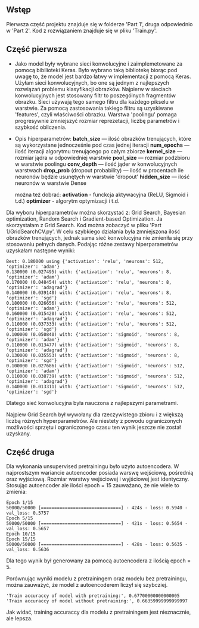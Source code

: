 ## Wstęp

Pierwsza część projektu znajduje się w folderze 'Part 1', druga odpowiednio w 'Part 2'. Kod z rozwiązaniem znajduje się w pliku 'Train.py'.

## Część pierwsza

- Jako model były wybrane sieci konwolucyjne i zaimplemetowane za pomocą bibilioteki Keras.
Było wybrano taką bibliotekę biorąc pod uwagę to, że model jest bardzo łatwy w implementacji z pomocą Keras.
Użyłam sieci konwolucyjnych, bo one są jednym z najlepszych rozwiązań problemu klasyfikacji obrazków.
Najpierw w sieciach konwolucyjnych jest stosowany filtr to poszególnych fragmentów obrazku. Sieci używają tego samego filtru dla każdego pikselu w warstwie. Za pomocą zastosowania takiego filtru są uzyskiwane 'features', czyli wlaściwości obrazku. Warstwa 'poolingu' pomaga progresywnie zmniejszyć rozmiar reprezetacji, liczbę parametrów i szybkość obliczenia. 

- Opis hiperparametrów:
	**batch_size** — ilość obrazków trenujących, które są wykorzystane jednocześnie pod czas jednej iteracji
	**num_epochs** — ilość iteracji algorytmu trenującego po całym zbiorze
	**kernel_size** — rozmiar jądra w odpowiedniej warstwie
	**pool_size** — rozmiar podzbioru w warstwie poolingu
	**сonv_depth** — ilość jąder w konwolucyjnych warstwach 
	**drop_prob** (dropout probability) — ilość w procentach ile neuronów będzie usunętych w warstwie 'dropout' 
	**hidden_size** — ilość neuronów w warstwie Dense

	można też dobrać:
	**activation** - funckcja aktywacyjna (ReLU, Sigmoid i t.d.)
	**optimizer** - algorytm optymizacji 
	i t.d.

Dla wyboru hiperparametrów można skorzystać z: Grid Search, Bayesian optimization, Random Search i Gradient-based Optimization.
Ja skorzystałam z Grid Search. Kod można zobaczyć w pliku 'Part 1/GridSearchCV.py'. W celu szybkiego działania była zmniejszona ilość obrazków trenujących, jednak sama sieć konwolucyjna nie zmieniła się przy stosowaniu pełnych danych.
Podając różne zestawy hiperparametrów uzyskałam następne wyniki:
```
Best: 0.180000 using {'activation': 'relu', 'neurons': 512, 'optimizer': 'adam'}
0.130000 (0.027495) with: {'activation': 'relu', 'neurons': 8, 'optimizer': 'adam'}
0.170000 (0.048454) with: {'activation': 'relu', 'neurons': 8, 'optimizer': 'adagrad'}
0.140000 (0.039140) with: {'activation': 'relu', 'neurons': 8, 'optimizer': 'sgd'}
0.180000 (0.026656) with: {'activation': 'relu', 'neurons': 512, 'optimizer': 'adam'}
0.160000 (0.015420) with: {'activation': 'relu', 'neurons': 512, 'optimizer': 'adagrad'}
0.110000 (0.037333) with: {'activation': 'relu', 'neurons': 512, 'optimizer': 'sgd'}
0.100000 (0.050840) with: {'activation': 'sigmoid', 'neurons': 8, 'optimizer': 'adam'}
0.110000 (0.013477) with: {'activation': 'sigmoid', 'neurons': 8, 'optimizer': 'adagrad'}
0.130000 (0.035553) with: {'activation': 'sigmoid', 'neurons': 8, 'optimizer': 'sgd'}
0.100000 (0.027686) with: {'activation': 'sigmoid', 'neurons': 512, 'optimizer': 'adam'}
0.110000 (0.038739) with: {'activation': 'sigmoid', 'neurons': 512, 'optimizer': 'adagrad'}
0.140000 (0.013311) with: {'activation': 'sigmoid', 'neurons': 512, 'optimizer': 'sgd'}
```
Dlatego sieć konwolucyjna była nauczona z najlepszymi parametrami.

Najpiew Grid Search był wywołany dla rzeczywistego zbioru i z większą liczbą różnych hyperparametrów. Ale niestety z powodu ograniczonych możliwości sprzętu i ograniczonego czasu ten wynik jeszcze nie został uzyskany. 

## Część druga

Dla wykonania unsupervised pretrainingu było użyto autoencodera. W najprostszym wariancie autoencoder posiada warswę wejściową, pośrednią oraz wyjściową. Rozmiar warstwy wejściowej i wyjściowej jest identyczny. Stosując autoencoder ale ilości epoch = 15 zauważano, że nie wiele to zmienia:
```
Epoch 1/15
50000/50000 [==============================] - 424s - loss: 0.5940 - val_loss: 0.5757
Epoch 5/15
50000/50000 [==============================] - 421s - loss: 0.5654 - val_loss: 0.5657
Epoch 10/15
Epoch 15/15
50000/50000 [==============================] - 428s - loss: 0.5635 - val_loss: 0.5636
```
Dla tego wynik był generowany za pomocą autoencodera z ilością epoch = 5. 

Porównując wyniki modelu z pretrainingem oraz modelu bez pretrainingu, można zauważyć, że model z autoencoderem liczył się szybcziej. 

```
'Train accuraccy of model with pretraining:', 0.67700000000000005
'Train accuraccy of model without pretraining:', 0.66359999999999997
```
Jak widać, training accuraccy dla modelu z pretrainingem jest nieznacznie, ale lepsza. 
